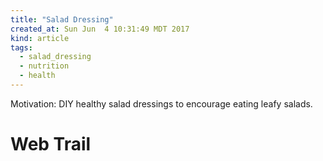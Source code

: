 ```yaml
---
title: "Salad Dressing"
created_at: Sun Jun  4 10:31:49 MDT 2017
kind: article
tags:
  - salad_dressing
  - nutrition
  - health
---
```


Motivation: DIY healthy salad dressings to encourage eating leafy salads.

<h1>Web Trail</h1>



<!--
html boilerplate
<a href="" target="_blank"></a>
<a name=""></a>
<img src="" width="400px">
<ul>
  <li></li>
</ul>
<pre>
</pre>
<pre><code>
</code></pre>
<math xmlns='http://www.w3.org/1998/Math/MathML' display='block'>
</math>
-->
